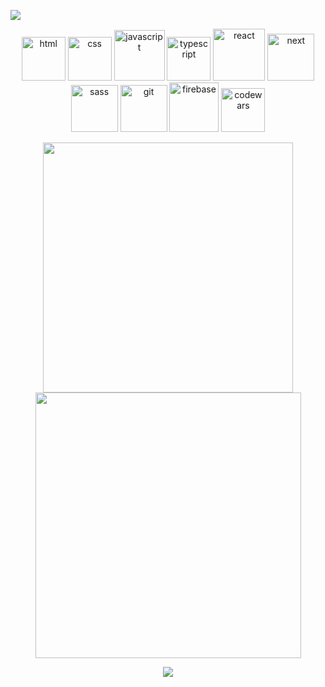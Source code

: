 
<a href="https://www.codewars.com/users/Kukumberchik" align="center"> <img src="https://www.codewars.com/users/Kukumberchik/badges/large"/> </a>
<p align="center">
<img width="70" src="https://cdn-icons-png.flaticon.com/512/1532/1532556.png" alt="html">
<img width="70" src="https://cdn4.iconfinder.com/data/icons/iconsimple-programming/512/css-512.png" alt="css">
<img width="81" src="https://icons.veryicon.com/png/o/business/vscode-program-item-icon/javascript-3.png" alt="javascript">
<img width="70" src="https://cdn.iconscout.com/icon/free/png-256/free-typescript-1174965.png?f=webp" alt="typescript">
<img width="83" src="https://upload.wikimedia.org/wikipedia/commons/thumb/3/30/React_Logo_SVG.svg/1200px-React_Logo_SVG.svg.png" alt="react">
<img width="75" src="https://cdn.worldvectorlogo.com/logos/next-js.svg" alt="next">
<img width="75" src="https://cdn-icons-png.flaticon.com/512/5968/5968358.png" alt="sass">
<img width="75" src="https://upload.wikimedia.org/wikipedia/commons/thumb/3/3f/Git_icon.svg/2048px-Git_icon.svg.png" alt="git">
<img width="79" src="https://upload.wikimedia.org/wikipedia/commons/thumb/c/cf/Firebase_icon.svg/2048px-Firebase_icon.svg.png" alt="firebase">
<img width="70"  src="https://camo.githubusercontent.com/dfb7129b176d0f6559d3c67365d99ad2a510d2eab5afdd28612e163344f35f79/68747470733a2f2f646f63732e636f6465776172732e636f6d2f6c6f676f2e737667" alt="codewars">
</p>


<p align="center">
 <img src="https://github-readme-stats.vercel.app/api?username=Cucumberchik&show_icons=true&theme=bear" width="400"/>
 <img src="https://github-readme-streak-stats.herokuapp.com?user=Cucumberchik&theme=dark&hide_border=true" width="425"/>
  <p/>
<p align="center">
  <img src="https://capsule-render.vercel.app/api?type=waving&color=gradient&height=60&section=footer"/>
</p>
